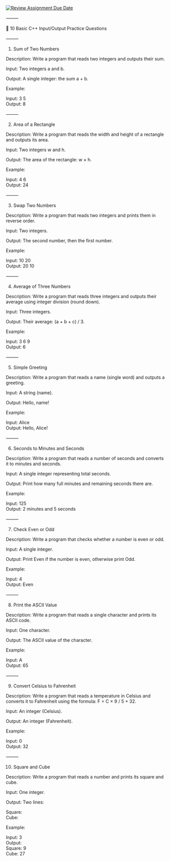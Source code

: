 [![Review Assignment Due Date](https://classroom.github.com/assets/deadline-readme-button-22041afd0340ce965d47ae6ef1cefeee28c7c493a6346c4f15d667ab976d596c.svg)](https://classroom.github.com/a/Jtu4mGy1)

⸻

🧾 10 Basic C++ Input/Output Practice Questions

⸻

1. Sum of Two Numbers

Description:
Write a program that reads two integers and outputs their sum.

Input:
Two integers a and b.

Output:
A single integer: the sum a + b.

Example:

Input: 3 5  
Output: 8


⸻

2. Area of a Rectangle

Description:
Write a program that reads the width and height of a rectangle and outputs its area.

Input:
Two integers w and h.

Output:
The area of the rectangle: w × h.

Example:

Input: 4 6  
Output: 24


⸻

3. Swap Two Numbers

Description:
Write a program that reads two integers and prints them in reverse order.

Input:
Two integers.

Output:
The second number, then the first number.

Example:

Input: 10 20  
Output: 20 10


⸻

4. Average of Three Numbers

Description:
Write a program that reads three integers and outputs their average using integer division (round down).

Input:
Three integers.

Output:
Their average: (a + b + c) / 3.

Example:

Input: 3 6 9  
Output: 6


⸻

5. Simple Greeting

Description:
Write a program that reads a name (single word) and outputs a greeting.

Input:
A string (name).

Output:
Hello, name!

Example:

Input: Alice  
Output: Hello, Alice!


⸻

6. Seconds to Minutes and Seconds

Description:
Write a program that reads a number of seconds and converts it to minutes and seconds.

Input:
A single integer representing total seconds.

Output:
Print how many full minutes and remaining seconds there are.

Example:

Input: 125  
Output: 2 minutes and 5 seconds


⸻

7. Check Even or Odd

Description:
Write a program that checks whether a number is even or odd.

Input:
A single integer.

Output:
Print Even if the number is even, otherwise print Odd.

Example:

Input: 4  
Output: Even


⸻

8. Print the ASCII Value

Description:
Write a program that reads a single character and prints its ASCII code.

Input:
One character.

Output:
The ASCII value of the character.

Example:

Input: A  
Output: 65


⸻

9. Convert Celsius to Fahrenheit

Description:
Write a program that reads a temperature in Celsius and converts it to Fahrenheit using the formula: F = C × 9 / 5 + 32.

Input:
An integer (Celsius).

Output:
An integer (Fahrenheit).

Example:

Input: 0  
Output: 32


⸻

10. Square and Cube

Description:
Write a program that reads a number and prints its square and cube.

Input:
One integer.

Output:
Two lines:

Square: <square>  
Cube: <cube>

Example:

Input: 3  
Output:  
Square: 9  
Cube: 27


